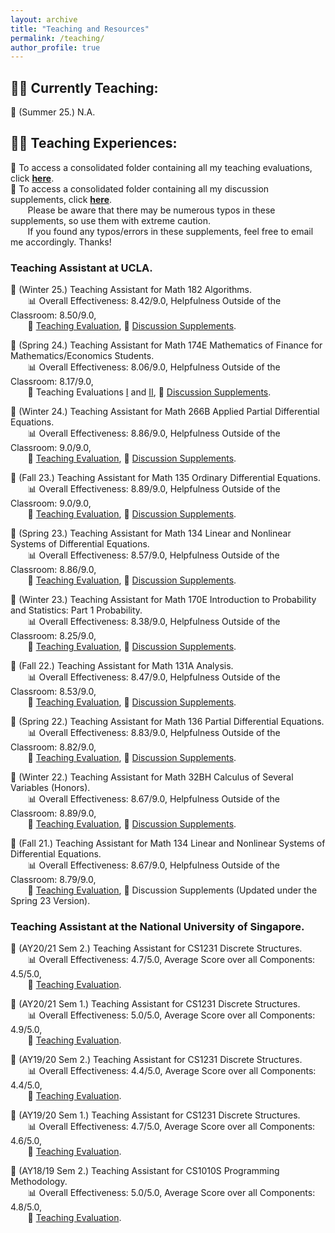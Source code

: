 ```yaml
---
layout: archive
title: "Teaching and Resources"
permalink: /teaching/
author_profile: true
---
```


## 👨‍🏫 **Currently Teaching:**

📖 (Summer 25.) N.A.

## 🧑‍💻 **Teaching Experiences:** 

📄 To access a consolidated folder containing all my teaching evaluations, click [**here**](https://github.com/HK-Tan/hk-tan.github.io/tree/master/files/Teaching_Evaluations). <br>
📔 To access a consolidated folder containing all my discussion supplements, click [**here**](https://github.com/HK-Tan/hk-tan.github.io/tree/master/files/Discussion_Supplements). <br> 
&nbsp;&nbsp;&nbsp;&nbsp;&nbsp;&nbsp; Please be aware that there may be numerous typos in these supplements, so use them with extreme caution. <br>
&nbsp;&nbsp;&nbsp;&nbsp;&nbsp;&nbsp; If you found any typos/errors in these supplements, feel free to email me accordingly. Thanks! 

### Teaching Assistant at UCLA.

📖 (Winter 25.) Teaching Assistant for Math 182 Algorithms. <br>
&nbsp;&nbsp;&nbsp;&nbsp;&nbsp;&nbsp; 📊 Overall Effectiveness: 8.42/9.0, Helpfulness Outside of the Classroom: 8.50/9.0,  <br>
&nbsp;&nbsp;&nbsp;&nbsp;&nbsp;&nbsp; 📄 [Teaching Evaluation](https://maxtanhk.com/files/Teaching_Evaluations/TAN_H._-_25W_MATH_182_DIS_1A.pdf), 📔 [Discussion Supplements](https://maxtanhk.com/files/Discussion_Supplements/Math_182_Discussion_Supplements.pdf). <br>

📖 (Spring 24.) Teaching Assistant for Math 174E Mathematics of Finance for Mathematics/Economics Students. <br>
&nbsp;&nbsp;&nbsp;&nbsp;&nbsp;&nbsp; 📊 Overall Effectiveness: 8.06/9.0, Helpfulness Outside of the Classroom: 8.17/9.0,  <br>
&nbsp;&nbsp;&nbsp;&nbsp;&nbsp;&nbsp; 📄 Teaching Evaluations [I](https://maxtanhk.com/files/Teaching_Evaluations/TAN_H._-_24S_MATH_174E_DIS_1A.pdf) and [II](https://maxtanhk.com/files/Teaching_Evaluations/TAN_H._-_24S_MATH_174E_DIS_1B.pdf), 📔 [Discussion Supplements](https://maxtanhk.com/files/Discussion_Supplements/Math_174E_Discussion_Supplements.pdf). <br>

📖 (Winter 24.) Teaching Assistant for Math 266B Applied Partial Differential Equations. <br>
&nbsp;&nbsp;&nbsp;&nbsp;&nbsp;&nbsp; 📊 Overall Effectiveness: 8.86/9.0, Helpfulness Outside of the Classroom: 9.0/9.0,  <br>
&nbsp;&nbsp;&nbsp;&nbsp;&nbsp;&nbsp; 📄 [Teaching Evaluation](https://maxtanhk.com/files/Teaching_Evaluations/TAN_H._-_24W_MATH_266B_DIS_1A.pdf), 📔 [Discussion Supplements](https://maxtanhk.com/files/Discussion_Supplements/Math_266B_Discussion_Supplements.pdf). <br>

📖 (Fall 23.) Teaching Assistant for Math 135 Ordinary Differential Equations. <br>
&nbsp;&nbsp;&nbsp;&nbsp;&nbsp;&nbsp; 📊 Overall Effectiveness: 8.89/9.0, Helpfulness Outside of the Classroom: 9.0/9.0,  <br>
&nbsp;&nbsp;&nbsp;&nbsp;&nbsp;&nbsp; 📄 [Teaching Evaluation](https://maxtanhk.com/files/Teaching_Evaluations/TAN_H._-_23F_MATH_135_DIS_3A.pdf), 📔 [Discussion Supplements](https://maxtanhk.com/files/Discussion_Supplements/Math_135_Discussion_Supplements.pdf). <br>

📖 (Spring 23.) Teaching Assistant for Math 134 Linear and Nonlinear Systems of Differential Equations. <br>
&nbsp;&nbsp;&nbsp;&nbsp;&nbsp;&nbsp; 📊 Overall Effectiveness: 8.57/9.0, Helpfulness Outside of the Classroom: 8.86/9.0, <br>
&nbsp;&nbsp;&nbsp;&nbsp;&nbsp;&nbsp; 📄 [Teaching Evaluation](https://maxtanhk.com/files/Teaching_Evaluations/TAN_H._-_23S_MATH_134_DIS_1A.pdf), 📔 [Discussion Supplements](https://maxtanhk.com/files/Discussion_Supplements/Math_134_Discussion_Supplements.pdf). <br>

📖 (Winter 23.) Teaching Assistant for Math 170E Introduction to Probability and Statistics: Part 1 Probability. <br>
&nbsp;&nbsp;&nbsp;&nbsp;&nbsp;&nbsp; 📊 Overall Effectiveness: 8.38/9.0, Helpfulness Outside of the Classroom: 8.25/9.0, <br>
&nbsp;&nbsp;&nbsp;&nbsp;&nbsp;&nbsp; 📄 [Teaching Evaluation](https://maxtanhk.com/files/Teaching_Evaluations/TAN_H._-_23W_MATH_170E_DIS_2A.pdf), 📔 [Discussion Supplements](https://maxtanhk.com/files/Discussion_Supplements/Math_170E_Discussion_Supplements.pdf). <br>

📖 (Fall 22.) Teaching Assistant for Math 131A Analysis. <br>
&nbsp;&nbsp;&nbsp;&nbsp;&nbsp;&nbsp; 📊 Overall Effectiveness: 8.47/9.0, Helpfulness Outside of the Classroom: 8.53/9.0, <br>
&nbsp;&nbsp;&nbsp;&nbsp;&nbsp;&nbsp; 📄 [Teaching Evaluation](https://maxtanhk.com/files/Teaching_Evaluations/TAN_H._-_222_MATH_131A_DIS_3A.pdf), 📔 [Discussion Supplements](https://maxtanhk.com/files/Discussion_Supplements/Math_131A_Discussion_Supplements.pdf). <br>

📖 (Spring 22.) Teaching Assistant for Math 136 Partial Differential Equations. <br>
&nbsp;&nbsp;&nbsp;&nbsp;&nbsp;&nbsp; 📊 Overall Effectiveness: 8.83/9.0, Helpfulness Outside of the Classroom: 8.82/9.0, <br>
&nbsp;&nbsp;&nbsp;&nbsp;&nbsp;&nbsp; 📄 [Teaching Evaluation](https://maxtanhk.com/files/Teaching_Evaluations/TAN_H._-_22S_MATH_136_DIS_1A.pdf), 📔 [Discussion Supplements](https://maxtanhk.com/files/Discussion_Supplements/Math_136_Discussion_Supplements.pdf). <br>

📖 (Winter 22.) Teaching Assistant for Math 32BH Calculus of Several Variables (Honors). <br>
&nbsp;&nbsp;&nbsp;&nbsp;&nbsp;&nbsp; 📊 Overall Effectiveness: 8.67/9.0, Helpfulness Outside of the Classroom: 8.89/9.0, <br>
&nbsp;&nbsp;&nbsp;&nbsp;&nbsp;&nbsp; 📄 [Teaching Evaluation](https://maxtanhk.com/files/Teaching_Evaluations/TAN_H._-_22W_MATH_32BH_DIS_1A.pdf), 📔 [Discussion Supplements](https://maxtanhk.com/files/Discussion_Supplements/Math_32BH_Discussion_Supplements.pdf). <br>

📖 (Fall 21.) Teaching Assistant for Math 134 Linear and Nonlinear Systems of Differential Equations. <br>
&nbsp;&nbsp;&nbsp;&nbsp;&nbsp;&nbsp; 📊 Overall Effectiveness: 8.67/9.0, Helpfulness Outside of the Classroom: 8.79/9.0, <br>
&nbsp;&nbsp;&nbsp;&nbsp;&nbsp;&nbsp; 📄 [Teaching Evaluation](https://maxtanhk.com/files/Teaching_Evaluations/TAN_H._-_21F_MATH_134_DIS_1A.pdf), 📔 Discussion Supplements (Updated under the Spring 23 Version).

### Teaching Assistant at the National University of Singapore.

📖 (AY20/21 Sem 2.) Teaching Assistant for CS1231 Discrete Structures. <br>
&nbsp;&nbsp;&nbsp;&nbsp;&nbsp;&nbsp; 📊 Overall Effectiveness: 4.7/5.0, Average Score over all Components: 4.5/5.0, <br>
&nbsp;&nbsp;&nbsp;&nbsp;&nbsp;&nbsp; 📄 [Teaching Evaluation](https://maxtanhk.com/files/Teaching_Evaluations/1231_2021_S2.pdf). <br>

📖 (AY20/21 Sem 1.) Teaching Assistant for CS1231 Discrete Structures. <br>
&nbsp;&nbsp;&nbsp;&nbsp;&nbsp;&nbsp; 📊 Overall Effectiveness: 5.0/5.0, Average Score over all Components: 4.9/5.0, <br>
&nbsp;&nbsp;&nbsp;&nbsp;&nbsp;&nbsp; 📄 [Teaching Evaluation](https://maxtanhk.com/files/Teaching_Evaluations/1231_2021_S1.pdf). <br>

📖 (AY19/20 Sem 2.) Teaching Assistant for CS1231 Discrete Structures. <br>
&nbsp;&nbsp;&nbsp;&nbsp;&nbsp;&nbsp; 📊 Overall Effectiveness: 4.4/5.0, Average Score over all Components: 4.4/5.0, <br>
&nbsp;&nbsp;&nbsp;&nbsp;&nbsp;&nbsp; 📄 [Teaching Evaluation](https://maxtanhk.com/files/Teaching_Evaluations/1231_1920_S2.pdf). <br>

📖 (AY19/20 Sem 1.) Teaching Assistant for CS1231 Discrete Structures. <br>
&nbsp;&nbsp;&nbsp;&nbsp;&nbsp;&nbsp; 📊 Overall Effectiveness: 4.7/5.0, Average Score over all Components: 4.6/5.0, <br>
&nbsp;&nbsp;&nbsp;&nbsp;&nbsp;&nbsp; 📄 [Teaching Evaluation](https://maxtanhk.com/files/Teaching_Evaluations/1231_1920_S1.pdf). <br>

📖 (AY18/19 Sem 2.) Teaching Assistant for CS1010S Programming Methodology. <br>
&nbsp;&nbsp;&nbsp;&nbsp;&nbsp;&nbsp; 📊 Overall Effectiveness: 5.0/5.0, Average Score over all Components: 4.8/5.0, <br>
&nbsp;&nbsp;&nbsp;&nbsp;&nbsp;&nbsp; 📄 [Teaching Evaluation](https://maxtanhk.com/files/Teaching_Evaluations/1010S_1819_S2.pdf). <br>

